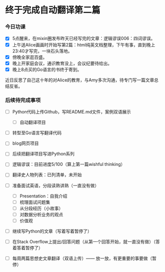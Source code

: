 # 终于完成自动翻译第二篇


### 今日功课

-   [x] 5点醒来，在mixin圈发布昨天已经写完的文章：逻辑谬误006：四词谬误。
-   [x] 上午送Alice画画时开始写第2篇：html纯英文档整理，下午有事，直到晚上23:40才写完，一块石头落地。
-   [x] 傍晚全家逛百盛。
-   [x] 晚上开家庭会议，通识教育没上，会议纪要待给出。
-   [x] 晚上8点买的Go语言的书终于寄到。

近日反思了自己这十年的对Alice的教育，与Amy多次沟通，待专门写一篇文章总结反省。




### 后续待完成事项

-   [ ] Python代码上传Github，写README.md文件，案例双语展示

    -   [ ] 自动翻译项目
-   [ ] 转型至Go语言写翻译代码
-   [ ] blog网页项目
-   [ ] 后续把翻译项目写进Python系列
-   [ ] 逻辑谬误：目前进度5/100（算上第一篇wishful thinking）
-   [ ] 翻译史人物列表：已列清单，未开始
-   [ ] 准备面试英语，分段读熟讲熟（一直没有做）

    -   [ ] Presentation：自我介绍
    -   [ ] 梳理面试问题集
    -   [ ] 从分段经历（小故事）
    -   [ ] 对数据分析业务的观点
    -   [ ] 价值观
-   [ ] 继续写Python的文章（写着写着暂停了）
-   [ ] 在Stack Overflow上提出/回答问题（从第一个回答开始，就一直没有做）（答着答着暂停了）
-   [ ] 每周两篇思想史文章翻译（双语上传）—— 放一放，有更重要的事要做（暂停）

